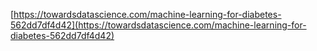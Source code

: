 [https://towardsdatascience.com/machine-learning-for-diabetes-562dd7df4d42](https://towardsdatascience.com/machine-learning-for-diabetes-562dd7df4d42)